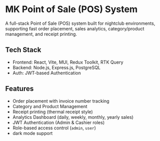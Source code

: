 # MK Point of Sale (POS) System

A full-stack Point of Sale (POS) system built for nightclub environments, supporting fast order placement, sales analytics, category/product management, and receipt printing.

## Tech Stack
- Frontend: React, Vite, MUI, Redux Toolkit, RTK Query
- Backend: Node.js, Express.js, PostgreSQL
- Auth: JWT-based Authentication

## Features
-  Order placement with invoice number tracking
-  Category and Product Management
-  Receipt printing (thermal receipt style)
-  Analytics Dashboard (daily, weekly, monthly, yearly sales)
- JWT Authentication (Admin & Cashier roles)
-  Role-based access control (`admin`, `user`)
-  dark mode support